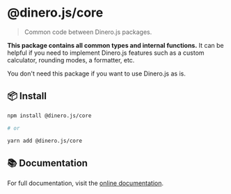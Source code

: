 # @dinero.js/core

> Common code between Dinero.js packages.

**This package contains all common types and internal functions.** It can be helpful if you need to implement Dinero.js features such as a custom calculator, rounding modes, a formatter, etc.

You don't need this package if you want to use Dinero.js as is.

## 📦 Install

```sh
npm install @dinero.js/core

# or

yarn add @dinero.js/core
```

## 📚 Documentation

For full documentation, visit the [online documentation](#).
